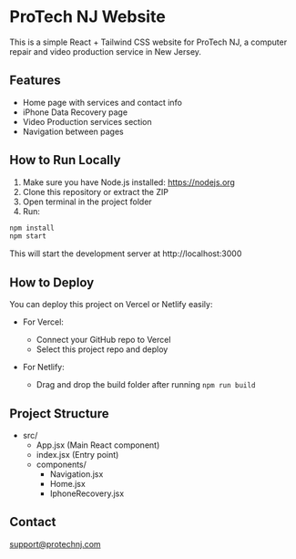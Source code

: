 # ProTech NJ Website

This is a simple React + Tailwind CSS website for ProTech NJ, a computer repair and video production service in New Jersey.

## Features
- Home page with services and contact info
- iPhone Data Recovery page
- Video Production services section
- Navigation between pages

## How to Run Locally

1. Make sure you have Node.js installed: https://nodejs.org
2. Clone this repository or extract the ZIP
3. Open terminal in the project folder
4. Run:

```bash
npm install
npm start
```

This will start the development server at http://localhost:3000

## How to Deploy

You can deploy this project on Vercel or Netlify easily:

- For Vercel:
  - Connect your GitHub repo to Vercel
  - Select this project repo and deploy

- For Netlify:
  - Drag and drop the build folder after running `npm run build`

## Project Structure

- src/
  - App.jsx (Main React component)
  - index.jsx (Entry point)
  - components/
    - Navigation.jsx
    - Home.jsx
    - IphoneRecovery.jsx

## Contact

support@protechnj.com